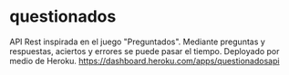 # questionados
API Rest inspirada en el juego "Preguntados". Mediante preguntas y respuestas, aciertos y errores se puede pasar el tiempo.
Deployado por medio de Heroku.
https://dashboard.heroku.com/apps/questionadosapi
